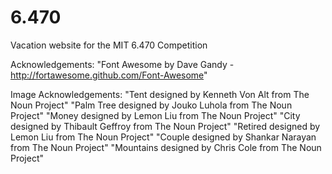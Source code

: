 6.470
=====

Vacation website for the MIT 6.470 Competition

Acknowledgements:
"Font Awesome by Dave Gandy - http://fortawesome.github.com/Font-Awesome"

Image Acknowledgements:
"Tent designed by Kenneth Von Alt from The Noun Project"
"Palm Tree designed by Jouko Luhola from The Noun Project"
"Money designed by Lemon Liu from The Noun Project"
"City designed by Thibault Geffroy from The Noun Project"
"Retired designed by Lemon Liu from The Noun Project"
"Couple designed by Shankar Narayan from The Noun Project"
"Mountains designed by Chris Cole from The Noun Project"